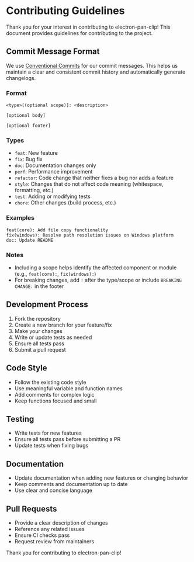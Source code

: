 # Contributing Guidelines

Thank you for your interest in contributing to electron-pan-clip! This document provides guidelines for contributing to the project.

## Commit Message Format

We use [Conventional Commits](https://www.conventionalcommits.org/) for our commit messages. This helps us maintain a clear and consistent commit history and automatically generate changelogs.

### Format

```
<type>[(optional scope)]: <description>

[optional body]

[optional footer]
```

### Types

- `feat`: New feature
- `fix`: Bug fix
- `doc`: Documentation changes only
- `perf`: Performance improvement
- `refactor`: Code change that neither fixes a bug nor adds a feature
- `style`: Changes that do not affect code meaning (whitespace, formatting, etc.)
- `test`: Adding or modifying tests
- `chore`: Other changes (build process, etc.)

### Examples

```
feat(core): Add file copy functionality
fix(windows): Resolve path resolution issues on Windows platform
doc: Update README
```

### Notes

- Including a scope helps identify the affected component or module (e.g., `feat(core):`, `fix(windows):`)
- For breaking changes, add `!` after the type/scope or include `BREAKING CHANGE:` in the footer

## Development Process

1. Fork the repository
2. Create a new branch for your feature/fix
3. Make your changes
4. Write or update tests as needed
5. Ensure all tests pass
6. Submit a pull request

## Code Style

- Follow the existing code style
- Use meaningful variable and function names
- Add comments for complex logic
- Keep functions focused and small

## Testing

- Write tests for new features
- Ensure all tests pass before submitting a PR
- Update tests when fixing bugs

## Documentation

- Update documentation when adding new features or changing behavior
- Keep comments and documentation up to date
- Use clear and concise language

## Pull Requests

- Provide a clear description of changes
- Reference any related issues
- Ensure CI checks pass
- Request review from maintainers

Thank you for contributing to electron-pan-clip! 